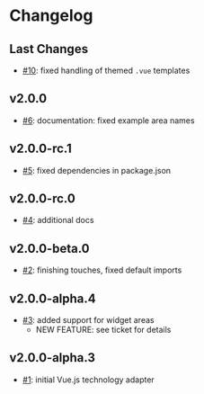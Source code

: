 # Changelog

## Last Changes

- [#10](https://github.com/LaxarJS/laxar-vue-adapter/issues/10): fixed handling of themed `.vue` templates


## v2.0.0

- [#6](https://github.com/LaxarJS/laxar-vue-adapter/issues/6): documentation: fixed example area names


## v2.0.0-rc.1

- [#5](https://github.com/LaxarJS/laxar-vue-adapter/issues/5): fixed dependencies in package.json


## v2.0.0-rc.0

- [#4](https://github.com/LaxarJS/laxar-vue-adapter/issues/4): additional docs


## v2.0.0-beta.0

- [#2](https://github.com/LaxarJS/laxar-vue-adapter/issues/2): finishing touches, fixed default imports


## v2.0.0-alpha.4

- [#3](https://github.com/LaxarJS/laxar-vue-adapter/issues/3): added support for widget areas
    + NEW FEATURE: see ticket for details


## v2.0.0-alpha.3

- [#1](https://github.com/LaxarJS/laxar-vue-adapter/issues/1): initial Vue.js technology adapter
